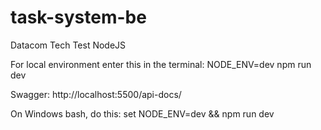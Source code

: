 # task-system-be
Datacom Tech Test NodeJS

For local environment enter this in the terminal:
NODE_ENV=dev npm run dev

Swagger: http://localhost:5500/api-docs/

On Windows bash, do this:
set NODE_ENV=dev && npm run dev

